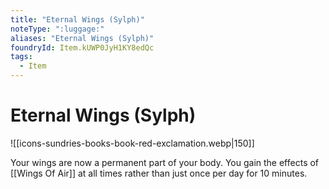 ```yaml
---
title: "Eternal Wings (Sylph)"
noteType: ":luggage:"
aliases: "Eternal Wings (Sylph)"
foundryId: Item.kUWP0JyH1KY8edQc
tags:
  - Item
---
```


# Eternal Wings (Sylph)
![[icons-sundries-books-book-red-exclamation.webp|150]]

Your wings are now a permanent part of your body. You gain the effects of [[Wings Of Air]] at all times rather than just once per day for 10 minutes.
